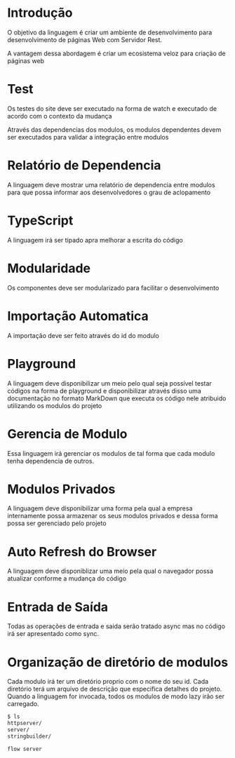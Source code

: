 # Introdução

O objetivo da linguagem é criar um ambiente de desenvolvimento para desenvolvimento de páginas Web com Servidor Rest.

A vantagem dessa abordagem é criar um ecosistema veloz para criação de páginas web

# Test

Os testes do site deve ser executado na forma de watch e executado de acordo com o contexto da mudança

Através das dependencias dos modulos, os modulos dependentes devem ser executados para validar a integração entre modulos

# Relatório de Dependencia

A linguagem deve mostrar uma relatório de dependencia entre modulos para que possa informar aos desenvolvedores o grau de aclopamento

# TypeScript

A linguagem irá ser tipado apra melhorar a escrita do código

# Modularidade

Os componentes deve ser modularizado para facilitar o desenvolvimento

# Importação Automatica

A importação deve ser feito através do id do modulo

# Playground

A linguagem deve disponibilizar um meio pelo qual seja possível testar códigos na forma de playground e disponibilizar através disso uma documentação no formato MarkDown que executa os código nele atribuido utilizando os modulos do projeto

# Gerencia de Modulo

Essa linguagem irá gerenciar os modulos de tal forma que cada modulo tenha dependencia de outros.

# Modulos Privados

A linguagem deve disponibilizar uma forma pela qual a empresa internamente possa armazenar os seus modulos privados e dessa forma possa ser gerenciado pelo projeto

# Auto Refresh do Browser

A linguagem deve disponiblizar uma meio pela qual o navegador possa atualizar conforme a mudança do código

# Entrada de Saída

Todas as operações de entrada e saida serão tratado async mas no código irá ser apresentado como sync.

# Organização de diretório de modulos

Cada modulo irá ter um diretório proprio com o nome do seu id. Cada diretório terá um arquivo de descrição que especifica detalhes do projeto. Quando a linguagem for invocada, todos os modulos de modo lazy irão ser carregado.

```bash
$ ls
httpserver/
server/
stringbuilder/

flow server
```